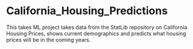 # California_Housing_Predictions
This takes ML project takes data from the StatLib repository on California Housing Prices, shows current demographics and predicts what housing prices will be in the coming years. 

